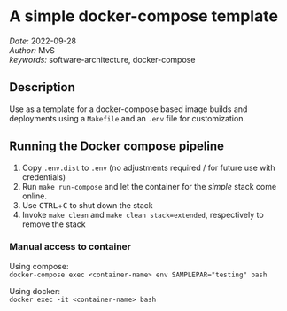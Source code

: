 # A simple docker-compose template

*Date:* 2022-09-28  
*Author:* MvS  
*keywords:* software-architecture, docker-compose

## Description

Use as a template for a docker-compose based image builds and deployments using a
`Makefile` and an `.env` file for customization.

## Running the Docker compose pipeline

1. Copy `.env.dist` to `.env` (no adjustments required / for future use with credentials)
2. Run `make run-compose` and let the container for the *simple* stack come online.
3. Use <kbd>CTRL</kbd>+<kbd>C</kbd> to shut down the stack
4. Invoke `make clean` and `make clean stack=extended`, respectively to remove the stack

### Manual access to container

Using compose:  
`docker-compose exec <container-name> env SAMPLEPAR="testing" bash`

Using docker:  
`docker exec -it <container-name> bash`
